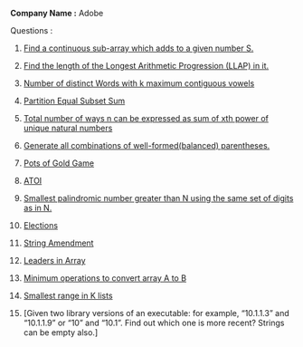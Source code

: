 **Company Name :** Adobe

Questions :

1. [Find a continuous sub-array which adds to a given number S.](https://practice.geeksforgeeks.org/problems/subarray-with-given-sum-1587115621/1)

2. [Find the length of the Longest Arithmetic Progression (LLAP) in it.](https://practice.geeksforgeeks.org/problems/longest-arithmetic-progression1019/1/)

3. [Number of distinct Words with k maximum contiguous vowels](https://practice.geeksforgeeks.org/problems/7b9d245852bd8caf8a27d6d3961429f0a2b245f1/1/)

4. [Partition Equal Subset Sum](https://practice.geeksforgeeks.org/problems/subset-sum-problem2014/1) 

5. [Total number of ways n can be expressed as sum of xth power of unique natural numbers](https://practice.geeksforgeeks.org/problems/express-as-sum-of-power-of-natural-numbers5647/1)

6. [Generate all combinations of well-formed(balanced) parentheses.](https://practice.geeksforgeeks.org/problems/generate-all-possible-parentheses/1/)

7. [Pots of Gold Game](https://practice.geeksforgeeks.org/problems/pots-of-gold-game/1/)

8. [ATOI](https://practice.geeksforgeeks.org/problems/implement-atoi/1/)

9. [Smallest palindromic number greater than N using the same set of digits as in N.](https://practice.geeksforgeeks.org/problems/next-higher-palindromic-number-using-the-same-set-of-digits5859/1/) 

10. [Elections](https://practice.geeksforgeeks.org/problems/winner-of-an-election-where-votes-are-represented-as-candidate-names-1587115621/1/)

11. [String Amendment](https://practice.geeksforgeeks.org/problems/amend-the-sentence3235/1) 

12. [Leaders in Array](https://practice.geeksforgeeks.org/problems/leaders-in-an-array-1587115620/1/)

13. [Minimum operations to convert array A to B ](https://practice.geeksforgeeks.org/problems/minimum-insertions-to-make-two-arrays-equal/1/)

14. [Smallest range in K lists ](https://practice.geeksforgeeks.org/problems/find-smallest-range-containing-elements-from-k-lists/1/)

15. [Given two library versions of an executable: for example, “10.1.1.3” and “10.1.1.9” or “10” and “10.1”. Find out which one is more recent? Strings can be empty also.]

